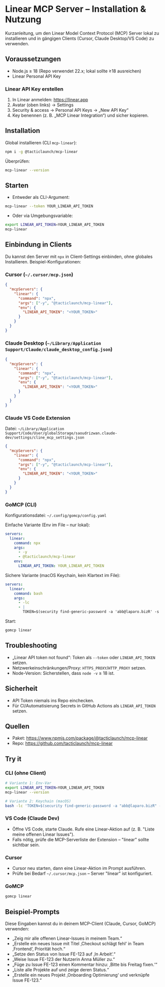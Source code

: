 # Linear MCP Server – Installation & Nutzung

Kurzanleitung, um den Linear Model Context Protocol (MCP) Server lokal zu installieren und in
gängigen Clients (Cursor, Claude Desktop/VS Code) zu verwenden.

## Voraussetzungen

- Node.js ≥ 18 (Repo verwendet 22.x; lokal sollte ≥18 ausreichen)
- Linear Personal API Key

### Linear API Key erstellen

1. In Linear anmelden: <https://linear.app>
2. Avatar (oben links) → Settings
3. Security & access → Personal API Keys → „New API Key“
4. Key benennen (z. B. „MCP Linear Integration“) und sicher kopieren.

## Installation

Global installieren (CLI `mcp-linear`):

```bash
npm i -g @tacticlaunch/mcp-linear
```

Überprüfen:

```bash
mcp-linear --version
```

## Starten

- Entweder als CLI-Argument:

```bash
mcp-linear --token YOUR_LINEAR_API_TOKEN
```

- Oder via Umgebungsvariable:

```bash
export LINEAR_API_TOKEN=YOUR_LINEAR_API_TOKEN
mcp-linear
```

## Einbindung in Clients

Du kannst den Server mit `npx` in Client-Settings einbinden, ohne globales Installieren.
Beispiel-Konfigurationen:

### Cursor (`~/.cursor/mcp.json`)

```json
{
  "mcpServers": {
    "linear": {
      "command": "npx",
      "args": ["-y", "@tacticlaunch/mcp-linear"],
      "env": {
        "LINEAR_API_TOKEN": "<YOUR_TOKEN>"
      }
    }
  }
}
```

### Claude Desktop (`~/Library/Application Support/Claude/claude_desktop_config.json`)

```json
{
  "mcpServers": {
    "linear": {
      "command": "npx",
      "args": ["-y", "@tacticlaunch/mcp-linear"],
      "env": {
        "LINEAR_API_TOKEN": "<YOUR_TOKEN>"
      }
    }
  }
}
```

### Claude VS Code Extension

Datei:
`~/Library/Application Support/Code/User/globalStorage/saoudrizwan.claude-dev/settings/cline_mcp_settings.json`

```json
{
  "mcpServers": {
    "linear": {
      "command": "npx",
      "args": ["-y", "@tacticlaunch/mcp-linear"],
      "env": {
        "LINEAR_API_TOKEN": "<YOUR_TOKEN>"
      }
    }
  }
}
```

### GoMCP (CLI)

Konfigurationsdatei: `~/.config/gomcp/config.yaml`

Einfache Variante (Env im File – nur lokal):

```yaml
servers:
  linear:
    command: npx
    args:
      - -y
      - @tacticlaunch/mcp-linear
    env:
      LINEAR_API_TOKEN: YOUR_LINEAR_API_TOKEN
```

Sichere Variante (macOS Keychain, kein Klartext im File):

```yaml
servers:
  linear:
    command: bash
    args:
      - -lc
      - |
        TOKEN=$(security find-generic-password -a 'abb@laparo.bizR' -s 'LINEAR_API_TOKEN' -w 2>/dev/null); STATUS=$?; if [ $STATUS -ne 0 ] || [ -z "$TOKEN" ]; then echo 'LINEAR_API_TOKEN not accessible in Keychain for account abb@laparo.bizR' >&2; exit 1; fi; LINEAR_API_TOKEN="$TOKEN" npx -y @tacticlaunch/mcp-linear
```

Start:

```bash
gomcp linear
```

## Troubleshooting

- „Linear API token not found“: Token als `--token` oder `LINEAR_API_TOKEN` setzen.
- Netzwerkeinschränkungen/Proxy: `HTTPS_PROXY`/`HTTP_PROXY` setzen.
- Node-Version: Sicherstellen, dass `node -v` ≥ 18 ist.

## Sicherheit

- API Token niemals ins Repo einchecken.
- Für CI/Automatisierung Secrets in GitHub Actions als `LINEAR_API_TOKEN` setzen.

## Quellen

- Paket: <https://www.npmjs.com/package/@tacticlaunch/mcp-linear>
- Repo: <https://github.com/tacticlaunch/mcp-linear>

## Try it

### CLI (ohne Client)

```bash
# Variante 1: Env-Var
export LINEAR_API_TOKEN=YOUR_LINEAR_API_TOKEN
mcp-linear --version

# Variante 2: Keychain (macOS)
bash -lc 'TOKEN=$(security find-generic-password -a "abb@laparo.bizR" -s "LINEAR_API_TOKEN" -w 2>/dev/null); [ -n "$TOKEN" ] && LINEAR_API_TOKEN="$TOKEN" npx -y @tacticlaunch/mcp-linear --version'
```

### VS Code (Claude Dev)

- Öffne VS Code, starte Claude. Rufe eine Linear-Aktion auf (z. B. "Liste meine offenen Linear
  Issues").
- Falls nötig, prüfe die MCP-Serverliste der Extension – "linear" sollte sichtbar sein.

### Cursor

- Cursor neu starten, dann eine Linear-Aktion im Prompt ausführen.
- Prüfe bei Bedarf `~/.cursor/mcp.json` – Server "linear" ist konfiguriert.

### GoMCP

```bash
gomcp linear
```

## Beispiel-Prompts

Diese Eingaben kannst du in deinem MCP-Client (Claude, Cursor, GoMCP) verwenden:

- „Zeig mir alle offenen Linear-Issues in meinem Team.“
- „Erstelle ein neues Issue mit Titel ‚Checkout schlägt fehl‘ in Team ‚Frontend‘, Priorität hoch.“
- „Setze den Status von Issue FE-123 auf ‚In Arbeit‘.“
- „Weise Issue FE-123 der Nutzerin Anna Müller zu.“
- „Füge zu Issue FE-123 einen Kommentar hinzu: ‚Bitte bis Freitag fixen.‘“
- „Liste alle Projekte auf und zeige deren Status.“
- „Erstelle ein neues Projekt ‚Onboarding Optimierung‘ und verknüpfe Issue FE-123.“
